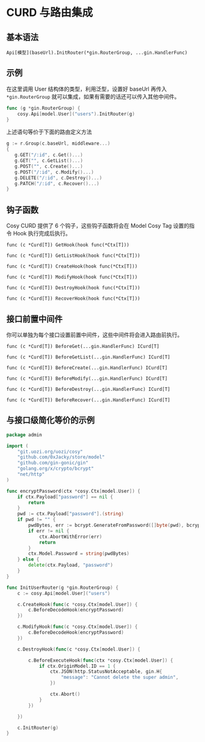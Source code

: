 # CURD 与路由集成

## 基本语法

`Api[模型](baseUrl).InitRouter(*gin.RouterGroup, ...gin.HandlerFunc)`

## 示例

在这里调用 User 结构体的类型，利用泛型，设置好 baseUrl 再传入 `*gin.RouterGroup` 就可以集成，如果有需要的话还可以传入其他中间件。

```go
func (g *gin.RouterGroup) {
    cosy.Api[model.User]("users").InitRouter(g)
}
```

上述语句等价于下面的路由定义方法

```go
g := r.Group(c.baseUrl, middleware...)
{
   g.GET("/:id", c.Get()...)
   g.GET("", c.GetList()...)
   g.POST("", c.Create()...)
   g.POST("/:id", c.Modify()...)
   g.DELETE("/:id", c.Destroy()...)
   g.PATCH("/:id", c.Recover()...)
}
```

## 钩子函数

Cosy CURD 提供了 6 个钩子，这些钩子函数将会在 Model Cosy Tag 设置的指令 Hook 执行完成后执行。

`func (c *Curd[T]) GetHook(hook func(*Ctx[T]))`

`func (c *Curd[T]) GetListHook(hook func(*Ctx[T]))`

`func (c *Curd[T]) CreateHook(hook func(*Ctx[T]))`

`func (c *Curd[T]) ModifyHook(hook func(*Ctx[T]))`

`func (c *Curd[T]) DestroyHook(hook func(*Ctx[T]))`

`func (c *Curd[T]) RecoverHook(hook func(*Ctx[T]))`

## 接口前置中间件

你可以单独为每个接口设置前置中间件，这些中间件将会进入路由前执行。

`func (c *Curd[T]) BeforeGet(...gin.HandlerFunc) ICurd[T]`

`func (c *Curd[T]) BeforeGetList(...gin.HandlerFunc) ICurd[T]`

`func (c *Curd[T]) BeforeCreate(...gin.HandlerFunc) ICurd[T]`

`func (c *Curd[T]) BeforeModify(...gin.HandlerFunc) ICurd[T]`

`func (c *Curd[T]) BeforeDestroy(...gin.HandlerFunc) ICurd[T]`

`func (c *Curd[T]) BeforeRecover(...gin.HandlerFunc) ICurd[T]`

## 与接口级简化等价的示例

```go
package admin

import (
	"git.uozi.org/uozi/cosy"
	"github.com/0xJacky/store/model"
	"github.com/gin-gonic/gin"
	"golang.org/x/crypto/bcrypt"
	"net/http"
)

func encryptPassword(ctx *cosy.Ctx[model.User]) {
	if ctx.Payload["password"] == nil {
		return
	}
	pwd := ctx.Payload["password"].(string)
	if pwd != "" {
		pwdBytes, err := bcrypt.GenerateFromPassword([]byte(pwd), bcrypt.DefaultCost)
		if err != nil {
			ctx.AbortWithError(err)
			return
		}
		ctx.Model.Password = string(pwdBytes)
	} else {
		delete(ctx.Payload, "password")
	}
}

func InitUserRouter(g *gin.RouterGroup) {
	c := cosy.Api[model.User]("users")

	c.CreateHook(func(c *cosy.Ctx[model.User]) {
		c.BeforeDecodeHook(encryptPassword)
	})

	c.ModifyHook(func(c *cosy.Ctx[model.User]) {
		c.BeforeDecodeHook(encryptPassword)
	})

	c.DestroyHook(func(c *cosy.Ctx[model.User]) {

		c.BeforeExecuteHook(func(ctx *cosy.Ctx[model.User]) {
			if ctx.OriginModel.ID == 1 {
				ctx.JSON(http.StatusNotAcceptable, gin.H{
					"message": "Cannot delete the super admin",
				})

				ctx.Abort()
			}
		})

	})

	c.InitRouter(g)
}
```